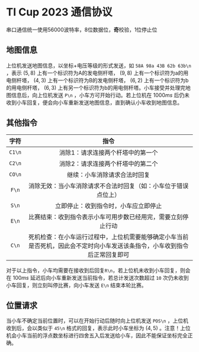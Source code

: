 # TI Cup 2023 通信协议

串口通信统一使用56000波特率，8位数据位，**奇**校验，1位停止位

## 地图信息

上位机发送地图信息，以坐标+电压等级的形式发送，如 `58A 98a 43B 62b 63b\n` ，表示 $(5,8)$ 上有一个标识符为A的发电侧杆塔， $(9,8)$ 上有一个标识符为a的用电侧杆塔， $(4,3)$ 上有一个标识符为B的发电侧杆塔， $(6,2)$ 上有一个标识符为b的用电侧杆塔， $(6,3)$ 上有另一个标识符为b的用电侧杆塔。小车接受并处理完地图信息后，向上位机发送 `P\n` ，小车方可开始行动。若上位机在 $1000ms$ 后仍未收到小车回复，便会向小车重新发送地图信息，直到确认小车收到地图信息。

## 其他指令

|   字符   |                              指令                               |
|:------:|:-------------------------------------------------------------:|
| `C1\n` |                       消除1：请求连接两个杆塔中的第一个                       |
| `C2\n` |                       消除2：请求连接两个杆塔中的第二个                       |
| `CO\n` |                        继续：小车消除请求合法时回复                         |
| `F\n`  |                消除无效：当小车消除请求不合法时回复（如：小车位于错误点位上）                |
| `S\n`  |                      立即停止：收到指令时，小车应立即停止                       |
| `E\n`  |                比赛结束：收到指令表示小车可用步数已经用完，需要立刻停止行动                 |
| `C\n`  | 死机检查：在小车运行过程中，上位机需要能够确定小车当前是否死机，因此会不定时向小车发送该条指令，小车收到指令后正常回复即可 |

对于以上指令，小车均需要在接收到后回复`R\n`，若上位机未收到小车回复，则会在 $100ms$ 延迟后向小车重新发送当前指令，若总计发送次数超过 `10` 次仍未收到小车回复，则立刻叫停比赛，向小车发送 `E\n` 结束本轮比赛。

## 位置请求

当小车不确定当前位置时，可以在开始行动后随时向上位机发送 `POS\n` ，上位机收到后，会以类似于 `45\n` 格式的回复，表示此时小车坐标为 $(4,5)$ 。注意！上位机会小车当前的浮点数坐标进行四舍五入后发送给小车，因此不能保证坐标完全正确。
